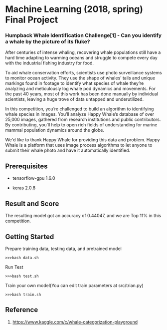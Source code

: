 # Machine Learning (2018, spring) Final Project

### Humpback Whale Identification Challenge[1] - Can you identify a whale by the picture of its fluke?

After centuries of intense whaling, recovering whale populations still have a hard time adapting to warming oceans and struggle to compete every day with the industrial fishing industry for food.

To aid whale conservation efforts, scientists use photo surveillance systems to monitor ocean activity. They use the shape of whales’ tails and unique markings found in footage to identify what species of whale they’re analyzing and meticulously log whale pod dynamics and movements. For the past 40 years, most of this work has been done manually by individual scientists, leaving a huge trove of data untapped and underutilized.

In this competition, you’re challenged to build an algorithm to identifying whale species in images. You’ll analyze Happy Whale’s database of over 25,000 images, gathered from research institutions and public contributors. By contributing, you’ll help to open rich fields of understanding for marine mammal population dynamics around the globe.

We'd like to thank Happy Whale for providing this data and problem. Happy Whale is a platform that uses image process algorithms to let anyone to submit their whale photo and have it automatically identified.

## Prerequisites

- tensorflow-gpu 1.6.0

- keras 2.0.8

## Result and Score

The resulting model got an accuracy of 0.44047, and we are Top 11% in this competition.

## Getting Started

Prepare training data, testing data, and pretrained model

    >>>bash data.sh

Run Test

    >>>bash test.sh
    
Train your own model(You can edit train parameters at src/trian.py)

    >>>bash train.sh

## Reference

1. https://www.kaggle.com/c/whale-categorization-playground
